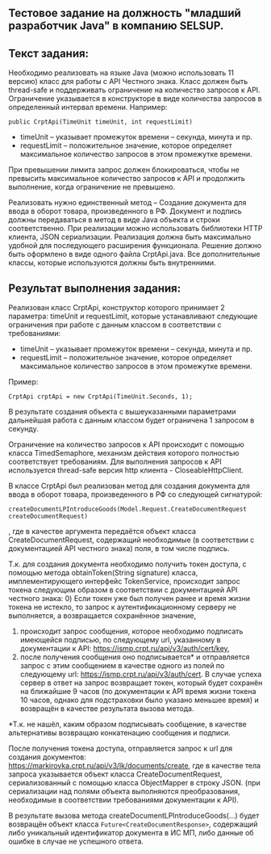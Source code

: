 ## Тестовое задание на должность "младший разработчик Java" в компанию SELSUP.
## Текст задания:

Необходимо реализовать на языке Java (можно использовать 11 версию) класс для
работы с API Честного знака. Класс должен быть thread-safe и поддерживать ограничение
на количество запросов к API. Ограничение указывается в конструкторе в виде количества
запросов в определенный интервал времени. Например:
```
public CrptApi(TimeUnit timeUnit, int requestLimit)
```
- timeUnit – указывает промежуток времени – секунда, минута и пр.
- requestLimit – положительное значение, которое определяет максимальное количество
запросов в этом промежутке времени.

При превышении лимита запрос должен блокироваться, чтобы не превысить
максимальное количество запросов к API и продолжить выполнение, когда ограничение
не превышено.

Реализовать нужно единственный метод – Создание документа для ввода в оборот
товара, произведенного в РФ. Документ и подпись должны передаваться в метод в виде
Java объекта и строки соответственно.
При реализации можно использовать библиотеки HTTP клиента, JSON сериализации.
Реализация должна быть максимально удобной для последующего расширения
функционала.
Решение должно быть оформлено в виде одного файла CrptApi.java. Все дополнительные
классы, которые используются должны быть внутренними.
 ## Результат выполнения задания:

Реализован класс CrptApi, конструктор которого принимает 2 параметра: timeUnit и requestLimit, которые устанавливают следующие ограничения при работе с данным классом в соответствии с требованиями:
- timeUnit – указывает промежуток времени – секунда, минута и пр.
- requestLimit – положительное значение, которое определяет максимальное количество
  запросов в этом промежутке времени.

Пример:
```
CrptApi crptApi = new CrptApi(TimeUnit.Seconds, 1);
```
В результате создания объекта с вышеуказанными параметрами дальнейшая работа с данным классом будет ограничена 1 запросом в секунду. 

Ограничение на количество запросов к API происходит с помощью класса TimedSemaphore, механизм действия которого полностью соответствует требованиям. Для выполнения запросов к API используется thread-safe версия http клиента - CloseableHttpClient.

В классе CrptApi был реализован метод для создания документа для ввода в оборот товара, произведенного в РФ со следующей сигнатурой:
```
createDocumentLPIntroduceGoods(Model.Request.CreateDocumentRequest createDocumentRequest)
```
, где в качестве аргумента передаётся объект класса CreateDocumentRequest, содержащий необходимые (в соответствии с документацией API честного знака) поля, в том числе подпись.

Т.к. для создания документа необходимо получить токен доступа, с помощью метода obtainToken(String signature) класса, имплементирующего интерфейс TokenService, происходит запрос токена следующим образом в соответствии с документацией API честного знака:
0) Если токен уже был получен ранее и время жизни токена не истекло, то запрос к аутентификационному серверу не выполняется, а возвращается сохранённое значение,
1) происходит запрос сообщения, которое необходимо подписать имеющейся подписью, по следующему url, указанному в документации к API: https://ismp.crpt.ru/api/v3/auth/cert/key,
2) после получения сообщения оно подписывается* и отправляется запрос с этим сообщением в качестве одного из полей по следующему url: https://ismp.crpt.ru/api/v3/auth/cert. В случае успеха сервер в ответ на запрос возвращает токен, который будет сохранён на ближайшие 9 часов (по документации к API время жизни токена 10 часов, однако для подстраховки было указано меньшее время) и возвращён в качестве результата вызова метода.

*Т.к. не нашёл, каким образом подписывать сообщение, в качестве альтернативы возвращаю конкатенацию сообщения и подписи.

После получения токена доступа, отправляется запрос к url для создания документов: https://markirovka.crpt.ru/api/v3/lk/documents/create, где в качестве тела запроса указывается объект класса CreateDocumentRequest, сериализованный с помощью класса ObjectMapper в строку JSON. (при сериализации над полями объекта выполняются преобразования, необходимые в соответствии требованиями документации к API). 

В результате вызова метода createDocumentLPIntroduceGoods(...) будет возвращён объект класса ```Future<CreateDocumentResponse>```, содержащий либо уникальный идентификатор
документа в ИС МП, либо данные об ошибке в случае не успешного ответа.